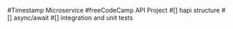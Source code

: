#Timestamp Microservice 
#freeCodeCamp API Project
#[] hapi structure
#[] async/await
#[] integration and unit tests